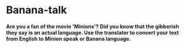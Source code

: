 # Banana-talk

#### Are you a fan of the movie 'Minions'? Did you know that the gibberish they say is an actual language. Use the translator to convert your text from English to Minion speak or Banana language.